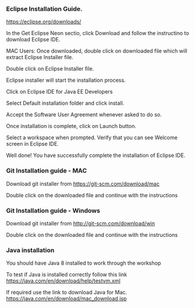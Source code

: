### Eclipse Installation Guide.

https://eclipse.org/downloads/

In the Get Eclipse Neon sectio, click Download and follow the instructino to download Eclipse IDE. 

MAC Users:
Once downloaded, double click on downloaded file which will extract Eclipse Installer file. 

Double click on Eclipse Installer file. 

Eclipse installer will start the installation process. 

Click on Eclipse IDE for Java EE Developers 

Select Default installation folder and click install. 

Accept the Software User Agreement whenever asked to do so. 

Once installation is complete, click on Launch button. 

Select a workspace when prompted. Verify that you can see Welcome screen in Eclipse IDE. 

Well done! You have successfully complete the installation of Eclipse IDE.  

### Git Installation guide  - MAC

Download git installer from https://git-scm.com/download/mac

Double click on the downloaded file and continue with the instructions

### Git Installation guide - Windows

Download git installer from http://git-scm.com/download/win

Double click on the downloaded file and continue with the instructions

### Java installation

You should have Java 8 installed to work through the workshop

To test if Java is installed correctly follow this link https://java.com/en/download/help/testvm.xml

If required use the link to download Java for Mac. https://java.com/en/download/mac_download.jsp

